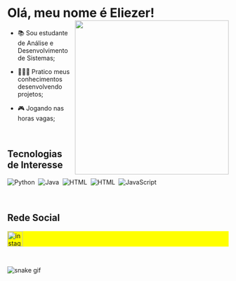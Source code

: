 <h1 align="left">Olá, meu nome é Eliezer!<img align="right" height="350" src="https://media.giphy.com/media/xTiTnIByhw6hCJi58Y/giphy.gif" /></h1>

- 📚 Sou estudante de Análise e Desenvolvimento de Sistemas;

- 👨🏻‍💻 Pratico meus conhecimentos desenvolvendo projetos;

- 🎮 Jogando nas horas vagas;

<br>

<h2 align="left">Tecnologias de Interesse</h1>

![Python](https://img.shields.io/badge/Python-14354C?style=for-the-badge&logo=python&logoColor=white)&nbsp;
![Java](https://img.shields.io/badge/Java-ED8B00?style=for-the-badge&logo=java&logoColor=white)&nbsp;
![HTML](https://img.shields.io/badge/HTML5-E34F26?style=for-the-badge&logo=html5&logoColor=white)&nbsp;
![HTML](https://img.shields.io/badge/sql-1572B6?style=for-the-badge&logo=sql&logoColor=white)&nbsp;
![JavaScript](https://img.shields.io/badge/JavaScript-F7DF1E?style=for-the-badge&logo=javascript&logoColor=black)&nbsp;

<br>


<h2>Rede Social</h2>
<p align="left" style="background:yellow">
  <a href="https://www.instagram.com/eliezerdeliz/"><img src="https://img.shields.io/static/v1?message=Instagram&logo=instagram&label=&color=E4405F&logoColor=white&labelColor=&style=for-the-badge" height="35" alt="instagram logo"/></a>
  </a>
</p>

<br>

![snake gif](https://github.com/Eliezer-TEC/Eliezer-TEC/blob/output/github-contribution-grid-snake.svg)
